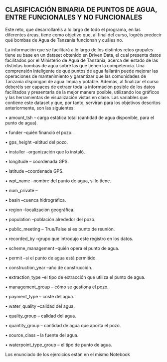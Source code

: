 

## CLASIFICACIÓN BINARIA DE PUNTOS DE AGUA, ENTRE FUNCIONALES Y NO FUNCIONALES

Este reto, que desarrollaréis a lo largo de todo el programa, en las diferentes áreas, tiene
como objetivo que, al final del curso, logréis predecir qué bombas de Agua de Tanzania
funcionan y cuáles no.

La información que se facilitará a lo largo de los distintos retos grupales tiene su base en un dataset obtenido en Driven Data, el cual presenta datos
facilitados por el Ministerio de Agua de Tanzania, acerca del estado de las distintas bombas de agua
sobre las que tienen la competencia.
Una comprensión inteligente de qué puntos de agua fallarán puede mejorar las operaciones de
mantenimiento y garantizar que las comunidades de Tanzania dispongan de agua limpia y potable.
Además, al finalizar el curso deberéis ser capaces de extraer toda la información posible de los datos
facilitados y presentarla de la mejor manera posible, utilizando los gráficos y las herramientas de
visualización vistas en clase.
Las variables que contiene este dataset y que, por tanto, servirán para los objetivos descritos
anteriormente, son las siguientes:

• amount_tsh – carga estática total (cantidad de agua disponible, para el punto de
agua).

• funder –quién financió el pozo.

• gps_height –altitud del pozo.

• installer –organización que lo instaló.

• longitude – coordenada GPS.

• latitude –coordenada GPS.

• wpt_name –nombre del punto de agua, si lo tiene.

• num_private –

• basin –cuenca hidrográfica.

• region –localización geográfica.

• population –población alrededor del pozo.

• public_meeting – True/False si es punto de reunión.

• recorded_by –grupo que introdujo este registro en los datos.

• scheme_management –quién opera el punto de agua.

• permit –si el punto de agua está permitido.

• construction_year –año de construcción.

• extraction_type –el tipo de extracción que utiliza el punto de agua.

• management_group – cómo se gestiona el pozo.

• payment_type – coste del agua.

• water_quality –calidad del agua.

• quality_group – calidad del agua.

• quantity_group – cantidad de agua que aporta el pozo.

• source_class – la fuente del agua.

• waterpoint_type_group – el tipo de punto de agua.

Los enunciado de los ejercicios están en el mismo Notebook